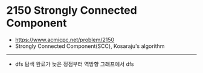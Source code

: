# 2150 Strongly Connected Component

- https://www.acmicpc.net/problem/2150
- Strongly Connected Component(SCC), Kosaraju's algorithm
---
- dfs 탐색 완료가 늦은 정점부터 역방향 그래프에서 dfs
